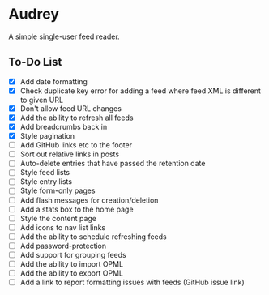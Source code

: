 
# Audrey

A simple single-user feed reader.


## To-Do List

- [x] Add date formatting
- [x] Check duplicate key error for adding a feed where feed XML is different to given URL
- [x] Don't allow feed URL changes
- [x] Add the ability to refresh all feeds
- [x] Add breadcrumbs back in
- [x] Style pagination
- [ ] Add GitHub links etc to the footer
- [ ] Sort out relative links in posts
- [ ] Auto-delete entries that have passed the retention date
- [ ] Style feed lists
- [ ] Style entry lists
- [ ] Style form-only pages
- [ ] Add flash messages for creation/deletion
- [ ] Add a stats box to the home page
- [ ] Style the content page
- [ ] Add icons to nav list links
- [ ] Add the ability to schedule refreshing feeds
- [ ] Add password-protection
- [ ] Add support for grouping feeds
- [ ] Add the ability to import OPML
- [ ] Add the ability to export OPML
- [ ] Add a link to report formatting issues with feeds (GitHub issue link)
